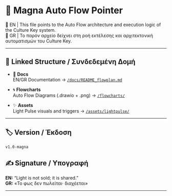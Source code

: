 # 🔄 Magna Auto Flow Pointer

📌 EN | This file points to the Auto Flow architecture and execution logic of the Culture Key system.  
📌 GR | Το παρόν αρχείο δείχνει στη ροή εκτέλεσης και αρχιτεκτονική αυτοματισμών του Culture Key.

---

## 📁 Linked Structure / Συνδεδεμένη Δομή

- 📘 **Docs**  
  EN/GR Documentation → [`/docs/README_flowplan.md`](../docs/README_flowplan.md)

- 🌀 **Flowcharts**  
  Auto Flow Diagrams (.drawio + .png) → [`/flowcharts/`](../flowcharts/)

- ✨ **Assets**  
  Light Pulse visuals and triggers → [`/assets/lightpulse/`](../assets/lightpulse/)

---

## 🏷️ Version / Έκδοση  
`v1.0-magna`

## ✍️ Signature / Υπογραφή  
**EN:** “Light is not sold; it is shared.”  
**GR:** «Το φως δεν πωλείται· διαχέεται»

---
